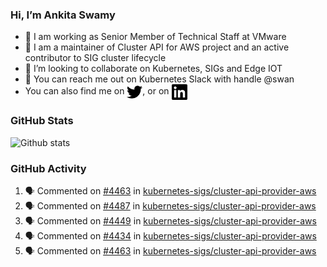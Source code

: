 ### Hi, I’m Ankita Swamy

- 💼 I am working as Senior Member of Technical Staff at VMware
- 👀 I am a maintainer of Cluster API for AWS project and an active contributor to SIG cluster lifecycle
- 💞️ I’m looking to collaborate on Kubernetes, SIGs and Edge IOT
- 💬 You can reach me out on Kubernetes Slack with handle @swan
- You can also find me on <a href="https://twitter.com/SwamyAnkita" target="blank"><img align="center" src="https://raw.githubusercontent.com/Ankitasw/Ankitasw/master/svg/twitter.svg" alt="Ankitasw" height="25" width="25" color="#1DA1f2" /></a>, or on <a href="https://www.linkedin.com/in/Ankitaswamy/" target="blank"><img align="center" src="https://raw.githubusercontent.com/Ankitasw/Ankitasw/master/svg/linkedin.svg" alt="Ankitasw" height="25" width="25" /></a>

### GitHub Stats
![Github stats](https://github-readme-stats.vercel.app/api?username=Ankitasw&count_private=true&show_icons=true&theme=tokyonight)

### GitHub Activity 
<!--START_SECTION:activity-->
1. 🗣 Commented on [#4463](https://github.com/kubernetes-sigs/cluster-api-provider-aws/pull/4463#issuecomment-1708172333) in [kubernetes-sigs/cluster-api-provider-aws](https://github.com/kubernetes-sigs/cluster-api-provider-aws)
2. 🗣 Commented on [#4487](https://github.com/kubernetes-sigs/cluster-api-provider-aws/pull/4487#issuecomment-1708171440) in [kubernetes-sigs/cluster-api-provider-aws](https://github.com/kubernetes-sigs/cluster-api-provider-aws)
3. 🗣 Commented on [#4449](https://github.com/kubernetes-sigs/cluster-api-provider-aws/pull/4449#issuecomment-1707875201) in [kubernetes-sigs/cluster-api-provider-aws](https://github.com/kubernetes-sigs/cluster-api-provider-aws)
4. 🗣 Commented on [#4434](https://github.com/kubernetes-sigs/cluster-api-provider-aws/issues/4434#issuecomment-1707751452) in [kubernetes-sigs/cluster-api-provider-aws](https://github.com/kubernetes-sigs/cluster-api-provider-aws)
5. 🗣 Commented on [#4463](https://github.com/kubernetes-sigs/cluster-api-provider-aws/pull/4463#issuecomment-1707726571) in [kubernetes-sigs/cluster-api-provider-aws](https://github.com/kubernetes-sigs/cluster-api-provider-aws)
<!--END_SECTION:activity-->
